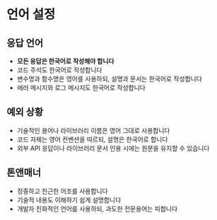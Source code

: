 # 언어 설정

## 응답 언어
- **모든 응답은 한국어로 작성해야 합니다**
- 코드 주석도 한국어로 작성합니다
- 변수명과 함수명은 영어를 사용하되, 설명과 문서는 한국어로 작성합니다
- 에러 메시지와 로그 메시지도 한국어로 작성합니다

## 예외 상황
- 기술적인 용어나 라이브러리 이름은 영어 그대로 사용합니다
- 코드 자체는 영어 컨벤션을 따르되, 설명은 한국어로 합니다
- 외부 API 응답이나 라이브러리 문서 인용 시에는 원문을 유지할 수 있습니다

## 톤앤매너
- 정중하고 친근한 어조를 사용합니다
- 기술적 내용도 이해하기 쉽게 설명합니다
- 개발자 친화적인 언어를 사용하되, 과도한 전문용어는 피합니다